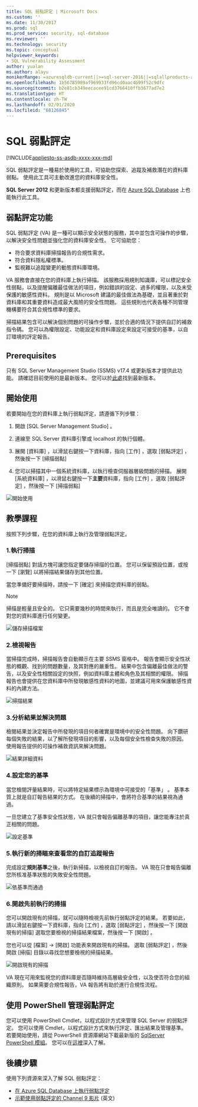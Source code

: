 ```yaml
---
title: SQL 弱點評定 | Microsoft Docs
ms.custom: ''
ms.date: 11/30/2017
ms.prod: sql
ms.prod_service: security, sql-database
ms.reviewer: ''
ms.technology: security
ms.topic: conceptual
helpviewer_keywords:
- SQL Vulnerability Assessment
author: yualan
ms.author: alayu
monikerRange: =azuresqldb-current||>=sql-server-2016||=sqlallproducts-allversions||>=sql-server-linux-2017||=azuresqldb-mi-current
ms.openlocfilehash: 1b56785989af969933fd96cd0aac4b99f52c9dfc
ms.sourcegitcommit: b2e81cb349eecacee91cd3766410ffb3677ad7e2
ms.translationtype: HT
ms.contentlocale: zh-TW
ms.lasthandoff: 02/01/2020
ms.locfileid: "68126845"
---
```

# <a name="sql-vulnerability-assessment"></a>SQL 弱點評定

[!INCLUDE[appliesto-ss-asdb-xxxx-xxx-md](../../includes/appliesto-ss-asdb-xxxx-xxx-md.md)]

SQL 弱點評定是一種易於使用的工具，可協助您探索、追蹤及補救潛在的資料庫弱點。 使用此工具可主動改進您的資料庫安全性。

**SQL Server 2012** 和更新版本都支援弱點評定，而在 [Azure SQL Database](https://docs.microsoft.com/azure/sql-database/sql-vulnerability-assessment) 上也能執行此工具。

## <a name="vulnerability-assessment-features"></a>弱點評定功能
SQL 弱點評定 (VA) 是一種可以顯示安全狀態的服務，其中並包含可操作的步驟，以解決安全性問題並強化您的資料庫安全性。 它可協助您：
- 符合要求資料庫掃描報告的合規性需求。 
- 符合資料隱私權標準。
- 監視難以追蹤變更的動態資料庫環境。

VA 服務會直接在您的資料庫上執行掃描。 該服務採用規則知識庫，可以標記安全性弱點，以及提醒偏離最佳做法的項目，例如錯誤的設定、過多的權限，以及未受保護的敏感性資料。 規則是以 Microsoft 建議的最佳做法為基礎，並且著重於對資料庫和其重要資料造成最大風險的安全性問題。 這些規則也代表各種不同管理機構要符合其合規性標準的要求。

掃描結果包含可以解決個別問題的可操作步驟，並於合適的情況下提供自訂的補救指令碼。 您可以為權限設定、功能設定和資料庫設定來設定可接受的基準，以自訂環境的評定報告。 

## <a name="prerequisites"></a>Prerequisites
只有 SQL Server Management Studio (SSMS) v17.4 或更新版本才提供此功能。 請確認目前使用的是最新版本。 您可以於[此處](https://docs.microsoft.com/sql/ssms/download-sql-server-management-studio-ssms)找到最新版本。

## <a name="getting-started"></a>開始使用
若要開始在您的資料庫上執行弱點評定，請遵循下列步驟：
   1.   開啟 [SQL Server Management Studio]  。

   2.   連線至 SQL Server 資料庫引擎或 localhost 的執行個體。

   3.   展開 [資料庫]  ，以滑鼠右鍵按一下資料庫，指向 [工作]  ，選取 [弱點評定]  ，然後按一下 [掃描弱點] 

   4.   您可以掃描其中一個系統資料庫，以執行檢查伺服器層級問題的掃描。 展開 [系統資料庫]  ，以滑鼠右鍵按一下**主要**資料庫，指向 [工作]  ，選取 [弱點評定]  ，然後按一下 [掃描弱點] 

   ![開始使用](media/sql-vulnerability-assessment/1-SSMSGetStarted.png)

## <a name="tutorial"></a>教學課程
按照下列步驟，在您的資料庫上執行及管理弱點評定。

### <a name="1-run-a-scan"></a>1.執行掃描

[掃描弱點] 對話方塊可讓您指定要儲存掃描的位置。 您可以保留預設位置，或按一下 [瀏覽]  以將掃描結果儲存到其他位置。

當您準備好要掃描時，請按一下 [確定]  來掃描您資料庫的弱點。

  > [!NOTE]   
  > 掃描是輕量且安全的。 它只需要幾秒的時間來執行，而且是完全唯讀的。 它不會對您的資料庫進行任何變更。

![儲存掃描檔案](media/sql-vulnerability-assessment/2-ssmssavescanfile.png)

### <a name="2-view-the-report"></a>2.檢視報告

當掃描完成時，掃描報告會自動顯示在主要 SSMS 窗格中。 報告會顯示安全性狀態的概觀、找到的問題數量，及其對應的嚴重性。 結果中包含偏離最佳做法的警告，以及安全性相關設定的快照，例如資料庫主體和角色及其相關的權限。 掃描報告也會提供在您資料庫中所發現敏感性資料的地圖，並建議可用來保護敏感性資料的內建方法。

![掃描結果](media/sql-vulnerability-assessment/3-ssmsscanresults.png)

### <a name="3-analyze-the-results-and-resolve-issues"></a>3.分析結果並解決問題

檢閱結果並決定報告中所發現的項目何者確實是環境中的安全性問題。 向下鑽研每個失敗的結果，以了解所發現項目的影響，以及每個安全性檢查失敗的原因。 使用報告提供的可操作補救資訊來解決問題。

![結果詳細資料](media/sql-vulnerability-assessment/4-ssmsresultdetails.png)

### <a name="4-set-your-baseline"></a>4.設定您的基準

當您檢閱評量結果時，可以將特定結果標示為環境中可接受的「基準」  。 基準本質上就是自訂報告結果的方式。 在後續的掃描中，會將符合基準的結果視為通過。 

一旦您建立了基準安全性狀態，VA 就只會報告偏離基準的項目，讓您能專注於真正相關的問題。

![設定基準](media/sql-vulnerability-assessment/5-ssmssetbaseline.png)

### <a name="5-run-a-new-scan-to-see-your-customized-tracking-report"></a>5.執行新的掃瞄來查看您的自訂追蹤報告

完成設定**規則基準**之後，執行新掃描，以檢視自訂的報告。 VA 現在只會報告偏離您所核准基準狀態的失敗安全性問題。

![依基準而通過](media/sql-vulnerability-assessment/6-ssmspassperbaseline.png)

### <a name="6-open-a-previously-run-scan"></a>6.開啟先前執行的掃描

您可以開啟現有的掃描，就可以隨時檢視先前執行弱點評定的結果。 若要如此，請以滑鼠右鍵按一下資料庫，指向 [工作]  ，選取 [弱點評定]  ，然後按一下 [開啟現有的掃描]  選取您要檢視的掃描結果檔案，然後按一下 [開啟]  。 

您也可以從 [檔案] -> [開啟]  功能表來開啟現有的掃描。 選取 [弱點評定]  ，然後開啟 [掃描]  目錄以尋找您想要檢視的掃描結果。

![開啟現有的掃描](media/sql-vulnerability-assessment/7-ssmsopenexistingscan.png)

VA 現在可用來監視您的資料庫是否隨時維持高層級安全性，以及使否符合您的組織原則。 如果需要合規性報告，VA 報告將有助於進行合規性流程。

## <a name="manage-vulnerability-assessments-using-powershell"></a>使用 PowerShell 管理弱點評定
您可以使用 PowerShell Cmdlet，以程式設計方式來管理 SQL Server 的弱點評定。 您可以使用 Cmdlet，以程式設計方式來執行評定、匯出結果及管理基準。
若要開始使用，請從 PowerShell 資源庫網站下載最新版的 [SqlServer PowerShell 模組](https://www.powershellgallery.com/packages/SqlServer/)。 您可以在[這裡](https://blogs.msdn.microsoft.com/sqlsecurity/2018/07/05/powershell-cmdlets-for-managing-sql-vulnerability-assessments/)深入了解。

## <a name="next-steps"></a>後續步驟
使用下列資源來深入了解 SQL 弱點評定：
- [在 Azure SQL Database 上執行弱點評定](https://docs.microsoft.com/azure/sql-database/sql-vulnerability-assessment) 
- [示範使用弱點評定的 Channel 9 影片](https://channel9.msdn.com/Shows/Data-Exposed/Track-and-remediate-potential-database-vulnerabilities-with-SQL-Vulnerability-Assessment) \(英文\)


  
